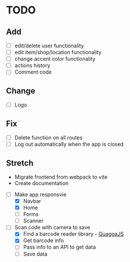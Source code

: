 # TODO

## Add
- [ ] edit/delete user functionality
- [ ] edit item/shop/location functionality 
- [ ] change accent color functionality
- [ ] actions history
- [ ] Comment code

## Change
- [ ] Logo

## Fix
- [ ] Delete function on all routes
- [ ] Log out automatically when the app is closed

## Stretch
- Migrate frontend from webpack to vite
- Create documentation
- [ ] Make app responsvie
  - [x] Navbar
  - [x] Home
  - [ ] Forms
  - [ ] Scanner
- [ ] Scan code with camera to save
  - [x] Find a barcode reader library - [QuaggaJS](https://serratus.github.io/quaggaJS)
  - [x] Get barcode info
  - [ ] Pass info to an API to get data
  - [ ] Save data
